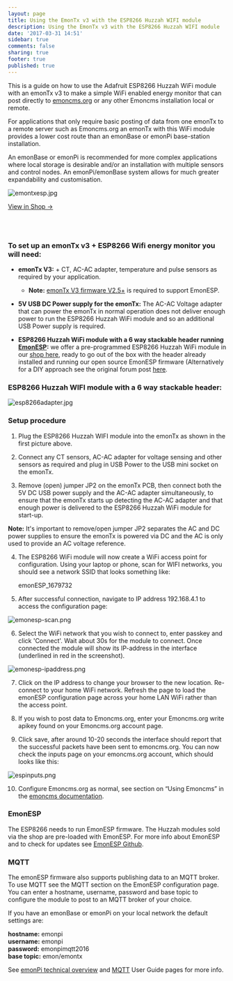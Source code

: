 ```yaml
---
layout: page
title: Using the EmonTx v3 with the ESP8266 Huzzah WIFI module
description: Using the EmonTx v3 with the ESP8266 Huzzah WIFI module
date: '2017-03-31 14:51'
sidebar: true
comments: false
sharing: true
footer: true
published: true
---
```


This is a guide on how to use the Adafruit ESP8266 Huzzah WiFi module with an emonTx v3 to make a simple WiFi enabled energy monitor that can post directly to [emoncms.org](https://emoncms.org) or any other Emoncms installation local or remote.

For applications that only require basic posting of data from one emonTx to a remote server such as Emoncms.org an emonTx with this WiFi module provides a lower cost route than an emonBase or emonPi base-station installation.

An emonBase or emonPi is recommended for more complex applications where local storage is desirable and/or an installation with multiple sensors and control nodes. An emonPi/emonBase system allows for much greater expandability and customisation.

![emontxesp.jpg](/images/setup/esp8266adapter/emontxesp.jpg)

<a class="btn pull-right" href="https://shop.openenergymonitor.com/esp8266-wifi-adapter-for-emontx/">View in Shop &rarr; </a>

<br><br>

### To set up an emonTx v3 + ESP8266 Wifi energy monitor you will need:

- **emonTx V3:** + CT, AC-AC adapter, temperature and pulse sensors as required by your application.

  - **Note:** [emonTx V3 firmware V2.5+](https://github.com/openenergymonitor/emontx3/tree/master/firmware) is required to support EmonESP.

- **5V USB DC Power supply for the emonTx:** The AC-AC Voltage adapter that can power the emonTx in normal operation does not deliver enough power to run the ESP8266 Huzzah WiFi module and so an additional USB Power supply is required.

- **ESP8266 Huzzah WiFi module with a 6 way stackable header running [EmonESP](https://github.com/openenergymonitor/emonesp):** we offer a pre-programmed ESP8266 Huzzah WiFi module in our [shop here](https://shop.openenergymonitor.com/esp8266-wifi-adapter-for-emontx/), ready to go out of the box with the header already installed and running our open source EmonESP firmware (Alternatively for a DIY approach see the original forum post [here](https://community.openenergymonitor.org/t/using-the-emontx-v3-with-the-esp8266-huzzah-wifi-module/795).

### ESP8266 Huzzah WIFI module with a 6 way stackable header:

![esp8266adapter.jpg](/images/setup/esp8266adapter/esp8266adapter.jpg)

### Setup procedure

1) Plug the ESP8266 Huzzah WIFI module into the emonTx as shown in the first picture above.

2) Connect any CT sensors, AC-AC adapter for voltage sensing and other sensors as required and plug in USB Power to the USB mini socket on the emonTx.

3) Remove (open) jumper JP2 on the emonTx PCB, then connect both the 5V DC USB power supply and the AC-AC adapter simultaneously, to ensure that the emonTx starts up detecting the AC-AC adapter and that enough power is delivered to the ESP8266 Huzzah WiFi module for start-up.

**Note:** It's important to remove/open jumper JP2 separates the AC and DC power supplies to ensure the emonTx is powered via DC and the AC is only used to provide an AC voltage reference.

4) The ESP8266 WiFi module will now create a WiFi access point for configuration. Using your laptop or phone, scan for WIFI networks, you should see a network SSID that looks something like:

    emonESP_1679732

5) After successful connection, navigate to IP address 192.168.4.1 to access the configuration page:

![emonesp-scan.png](/images/setup/esp8266adapter/emonesp-scan.png)

6) Select the WiFi network that you wish to connect to, enter passkey and click 'Connect'. Wait about 30s for the module to connect. Once connected the module will show its IP-address in the interface (underlined in red in the screenshot).

![emonesp-ipaddress.png](/images/setup/esp8266adapter/emonesp-ipaddress.png)

7) Click on the IP address to change your browser to the new location. Re-connect to your home WiFi network. Refresh the page to load the emonESP configuration page across your home LAN WiFi rather than the access point.

8) If you wish to post data to Emoncms.org, enter your Emoncms.org write apikey found on your Emoncms.org account page.

9) Click save, after around 10-20 seconds the interface should report that the successful packets have been sent to emoncms.org. You can now check the inputs page on your emoncms.org account, which should looks like this:

![espinputs.png](/images/setup/esp8266adapter/espinputs.png)

10) Configure Emoncms.org as normal, see section on “Using Emoncms” in the [emoncms documentation](https://github.com/emoncms/emoncms/blob/master/readme.md).

### EmonESP

The ESP8266 needs to run EmonESP firmware. The Huzzah modules sold via the shop are pre-loaded with EmonESP. For more info about EmonESP and to check for updates see [EmonESP Github](https://github.com/openenergymonitor/emonesp).

### MQTT

The emonESP firmware also supports publishing data to an MQTT broker. To use MQTT see the MQTT section on the EmonESP configuration page. You can enter a hostname, username, password and base topic to configure the module to post to an MQTT broker of your choice.

If you have an emonBase or emonPi on your local network the default settings are:

**hostname:** emonpi<br>
**username:** emonpi<br>
**password:** emonpimqtt2016<br>
**base topic:** emon/emontx<br>

See [emonPi technical overview](/technical) and [MQTT](/technical/mqtt) User Guide pages for more info.
